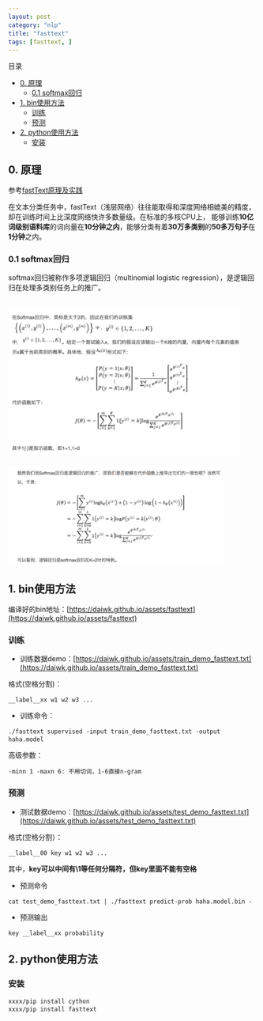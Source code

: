 ```yaml
---
layout: post
category: "nlp"
title: "fasttext"
tags: [fasttext, ]
---
```


目录
<!-- TOC -->

- [0. 原理](#0-原理)
    - [0.1 softmax回归](#01-softmax回归)
- [1. bin使用方法](#1-bin使用方法)
    - [训练](#训练)
    - [预测](#预测)
- [2. python使用方法](#2-python使用方法)
    - [安装](#安装)

<!-- /TOC -->

## 0. 原理

参考[fastText原理及实践](https://mp.weixin.qq.com/s?__biz=MzA3MzI4MjgzMw==&mid=2650736673&idx=4&sn=d5cb11250b28912accbc08ddb5d9c97b&chksm=871acc5fb06d45492ee54f3ff42e767bdc668d12c615b8ddc7e0aaeae7748aafe1aa53686176&mpshare=1&scene=1&srcid=0126lb9yqb0yUzJ30cmJc7ML&pass_ticket=5bhFv%2FwprJeuXSNRdbTSRrHitcKLawmckNnlQIBt%2FjavQ3ytUGB53qdfRz7NsZP4#rd)

在文本分类任务中，fastText（浅层网络）往往能取得和深度网络相媲美的精度，却在训练时间上比深度网络快许多数量级。在标准的多核CPU上， 能够训练**10亿词级别语料库**的词向量在**10分钟之内**，能够分类有着**30万多类别**的**50多万句子**在**1分钟**之内。

### 0.1 softmax回归

softmax回归被称作多项逻辑回归（multinomial logistic regression），是逻辑回归在处理多类别任务上的推广。

<html>
<br/>
<img src='../assets/fasttext-softmax.png' style='max-height: 300px'/>
<br/>
</html>

<html>
<br/>
<img src='../assets/fasttext-softmax-lr.png' style='max-height: 200px'/>
<br/>
</html>


## 1. bin使用方法

编译好的bin地址：[https://daiwk.github.io/assets/fasttext](https://daiwk.github.io/assets/fasttext)

### 训练

+ 训练数据demo：[https://daiwk.github.io/assets/train_demo_fasttext.txt](https://daiwk.github.io/assets/train_demo_fasttext.txt)

格式(空格分割)：

```
__label__xx w1 w2 w3 ...
```

+ 训练命令：

```
./fasttext supervised -input train_demo_fasttext.txt -output haha.model
```

高级参数：

```
-minn 1 -maxn 6: 不用切词，1-6直接n-gram
```

### 预测


+ 测试数据demo：[https://daiwk.github.io/assets/test_demo_fasttext.txt](https://daiwk.github.io/assets/test_demo_fasttext.txt)

格式(空格分割）：

```
__label__00 key w1 w2 w3 ...
```

其中，**key可以中间有\1等任何分隔符，但key里面不能有空格**

+ 预测命令

```
cat test_demo_fasttext.txt | ./fasttext predict-prob haha.model.bin - 
```

+ 预测输出

```
key __label__xx probability
```

## 2. python使用方法

### 安装

```
xxxx/pip install cython
xxxx/pip install fasttext
```

